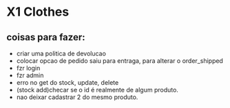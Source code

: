 # X1 Clothes

## coisas para fazer:
 - criar uma politica de devolucao
 - colocar opcao de pedido saiu para entraga, para alterar o order_shipped
 - fzr login
 - fzr admin
 - erro no get do stock, update, delete
- (stock add)checar se o id é realmente de algum produto.
- nao deixar cadastrar 2 do mesmo produto.